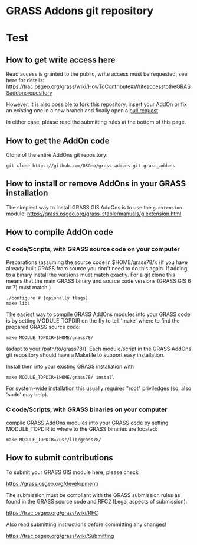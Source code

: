 # GRASS Addons git repository
# Test
## How to get write access here

Read access is granted to the public, write access
must be requested, see here for details:
<https://trac.osgeo.org/grass/wiki/HowToContribute#WriteaccesstotheGRASSaddonsrepository>

However, it is also possible to fork this repository, insert your AddOn or fix
an existing one in a new branch and finally open
a [pull request](https://help.github.com/en/articles/about-pull-requests).

In either case, please read the submitting rules at the bottom of this page.

## How to get the AddOn code

Clone of the entire AddOns git repository:

```
git clone https://github.com/OSGeo/grass-addons.git grass_addons
```

## How to install or remove AddOns in your GRASS installation

The simplest way to install GRASS GIS AddOns is to use the `g.extension`
module:
<https://grass.osgeo.org/grass-stable/manuals/g.extension.html>

## How to compile AddOn code

### C code/Scripts, with GRASS source code on your computer

Preparations (assuming the source code in $HOME/grass78/):
(if you have already built GRASS from source you don't need to do this
again. If adding to a binary install the versions must match exactly.
For a git clone this means that the main GRASS binary and source
code versions (GRASS GIS 6 or 7) must match.)

```
./configure # [opionally flags]
make libs
```

The easiest way to compile GRASS AddOns modules into your GRASS code
is by setting MODULE_TOPDIR on the fly to tell 'make' where to
find the prepared GRASS source code:

```
make MODULE_TOPDIR=$HOME/grass78/
```

(adapt to your /path/to/grass78/). Each module/script in the GRASS
AddOns git repository should have a Makefile to support easy
installation.

Install then into your existing GRASS installation with

```
make MODULE_TOPDIR=$HOME/grass78/ install
```

For system-wide installation this usually requires "root" priviledges
(so, also 'sudo' may help).

### C code/Scripts, with GRASS binaries on your computer

compile GRASS AddOns modules into your GRASS code by setting
MODULE_TOPDIR to where to the GRASS binaries are located:

```
make MODULE_TOPDIR=/usr/lib/grass78/
```

## How to submit contributions

To submit your GRASS GIS module here, please check

<https://grass.osgeo.org/development/>

The submission must be compliant with the GRASS
submission rules as found in the GRASS source code
and RFC2 (Legal aspects of submission):

<https://trac.osgeo.org/grass/wiki/RFC>

Also read submitting instructions before committing any changes!

<https://trac.osgeo.org/grass/wiki/Submitting>
